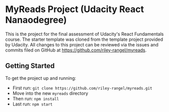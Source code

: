 # MyReads Project (Udacity React Nanaodegree)

This is the project for the final assessment of Udacity's React Fundamentals course. The starter template was cloned from the template project provided by Udacity. All changes to this project can be reviewed via the issues and commits filed on GitHub at https://github.com/riley-rangel/myreads.

## Getting Started

To get the project up and running:

* First run: `git clone https://github.com/riley-rangel/myreads.git`
* Move into the new `myreads` directory
* Then run: `npm install`
* Last run: `npm start`
